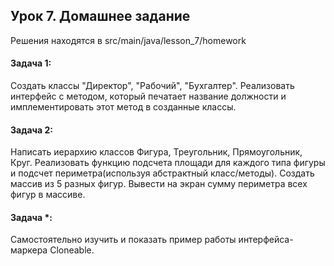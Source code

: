 ## Урок 7. Домашнее задание
Решения находятся в src/main/java/lesson_7/homework
#### Задача 1:
Создать классы "Директор", "Рабочий", "Бухгалтер". Реализовать интерфейс с методом,
который печатает название должности и имплементировать этот метод в созданные
классы.
#### Задача 2:
Написать иерархию классов Фигура, Треугольник, Прямоугольник, Круг. Реализовать
функцию подсчета площади для каждого типа фигуры и подсчет периметра(используя
абстрактный класс/методы). Создать массив из 5 разных фигур. Вывести на экран сумму
периметра всех фигур в массиве.
#### Задача *:
Самостоятельно изучить и показать пример работы интерфейса-маркера Cloneable.

